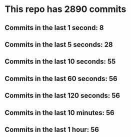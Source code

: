 # This repo has 2890 commits

## Commits in the last 1 second: 8
## Commits in the last 5 seconds: 28
## Commits in the last 10 seconds: 55
## Commits in the last 60 seconds: 56
## Commits in the last 120 seconds: 56
## Commits in the last 10 minutes: 56
## Commits in the last 1 hour: 56

